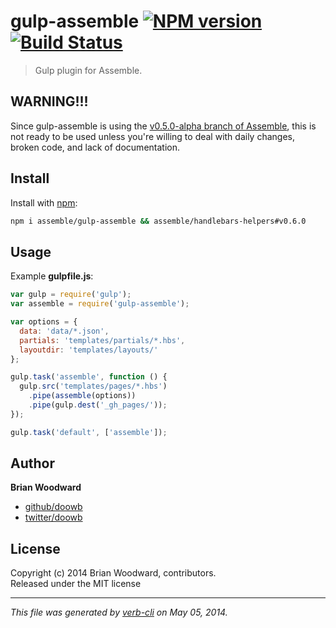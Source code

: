 # gulp-assemble [![NPM version](https://badge.fury.io/js/gulp-assemble.png)](http://badge.fury.io/js/gulp-assemble)  [![Build Status](https://travis-ci.org/assemble/gulp-assemble.png)](https://travis-ci.org/assemble/gulp-assemble) 

> Gulp plugin for Assemble.

## WARNING!!!

Since gulp-assemble is using the [v0.5.0-alpha branch of Assemble](https://github.com/assemble/assemble/tree/v0.5.0), this is not ready to be used unless you're willing to deal with daily changes, broken code, and lack of documentation.

## Install

Install with [npm](npmjs.org):

```bash
npm i assemble/gulp-assemble && assemble/handlebars-helpers#v0.6.0
```

## Usage

Example **gulpfile.js**:

```javascript
var gulp = require('gulp');
var assemble = require('gulp-assemble');

var options = {
  data: 'data/*.json',
  partials: 'templates/partials/*.hbs',
  layoutdir: 'templates/layouts/'
};

gulp.task('assemble', function () {
  gulp.src('templates/pages/*.hbs')
    .pipe(assemble(options))
    .pipe(gulp.dest('_gh_pages/'));
});

gulp.task('default', ['assemble']);
```

## Author

**Brian Woodward**

+ [github/doowb](https://github.com/doowb)
+ [twitter/doowb](http://twitter.com/doowb)


## License
Copyright (c) 2014 Brian Woodward, contributors.  
Released under the MIT license

***

_This file was generated by [verb-cli](https://github.com/assemble/verb-cli) on May 05, 2014._